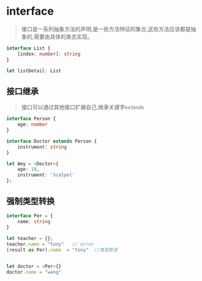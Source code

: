# interface
> 接口是一系列抽象方法的声明,是一些方法特征的集合,这些方法应该都是抽象的,需要由具体的类去实现。

```typescript
interface List {
	[index: number]: string
}

let listDetail: List
```

## 接口继承
> 接口可以通过其他接口扩展自己,继承关键字`extends`

```typescript
interface Person {
	age: number
}

interface Doctor extends Person {
	instrument: string
}

let Amy = <Doctor>{
	age: 18,
	instrument: 'Scalpel'
};
```

## 强制类型转换
```ts
interface Per = {
	name: string
}
 
let teacher = {};
teacher.name = "tony"	// error
(result as Per).name  = "tony"	//类型断言


let doctor = <Per>{}
doctor.name = "wang"
```